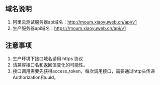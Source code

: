 ## 域名说明

1. 阿里云测试服务器api域名：http://moum.xiaoyuweb.cn/api/v1
2. 生产服务器api域名：https://moum.xiaoyuweb.cn/api/v1

## 注意事项

1. 生产环境下接口域名请用 https 协议
2. 请兼容接口名和返回值变化的可能性。
3. 接口调用需要先获得access_token，每次调用接口，需要通过http头传递 Authorization和uuid。
